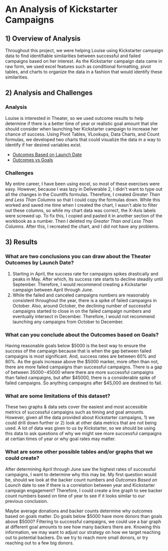 # **An Analysis of Kickstarter Campaigns**
## 1) Overview of Analysis
Throughout this project, we were helping Louise using Kickstarter campaign data to find identifiable similarities between successful and failed campaigns based on her interest. As the Kickstarter campaign data came in raw form, we used excel features such as conditional formatting, pivot tables, and charts to organize the data in a fashion that would identify these similarities. 
## 2) Analysis and Challenges
### Analysis
Louise is interested in Theater, so we used outcome results to help determine if there is a better time of year or realistic goal amount that she should consider when launching her Kickstarter campaign to increase her chance of success. Using Pivot Tables, VLookups, Data Charts, and Count formulas, we developed two charts that could visualize the data in a way to identify if her desired variables exist.  
- [Outcomes Based on Launch Date](Resources/Theater_Outcomes_vs_Launch.png)
- [Outcomes vs Goals](Resources/Outcomes_vs_Goals.png)
### Challenges
My entire career, I have been using excel, so most of these exercises were easy.  However, because I was lazy in Deliverable 2, I didn't want to type out all the changes in the CountIfs formulas. Therefore, I created *Greater Than and Less Than Columns* so that I could copy the formulas down. While this worked and saved me time when I created the chart, I wasn't able to filter out these columns, so while my chart data was correct, the X-Axis labels were screwed up. To fix this, I copied and pasted it in another section of the workbook as a number. Then I deleted my *Greater Than and Less Than Columns*. After this, I recreated the chart, and I did not have any problems. 
## 3) Results
### What are two conclusions you can draw about the Theater Outcomes by Launch Date?
1. Starting in April, the success rate for campaigns spikes drastically and peaks in May. After which, its success rate starts to decline steadily until September. Therefore, I would recommend creating a Kickstarter campaign between April through June. 
2. While the failed and canceled campaigns numbers are reasonably consistent throughout the year, there is a spike of failed campaigns in October. Also, around October, the declining number of successful campaigns started to close in on the failed campaign numbers and eventually intersect in December. Therefore, I would not recommend launching any campaigns from October to December. 
### What can you conclude about the Outcomes based on Goals?
Having reasonable goals below $5000 is the best way to ensure the success of the campaign because that is when the gap between failed campaigns is most significant. And, success rates are between 60% and 80%. As the goals increase above the $5000 marker, more often than not, there are more failed campaigns than successful campaigns. There is a gap of between $35000-$45000 where there are more successful campaigns than failed campaigns, but after $45000, there is a considerable spike of failed campaigns. So anything campaigns after $45,000 are destined to fail. 
### What are some limitations of this dataset?
These two graphs & data sets cover the easiest and most accessible metrics of successful campaigns such as timing and goal amounts. However, given all the data provided about Kickstarter campaigns, 1) we could drill down further or 2) look at other data metrics that are not being used. A lot of data was given to us by Kickstarter, so we should be using this data to ask questions of why we might see more successful campaigns at certian times of year or why goal rates may matter. 
### What are some other possible tables and/or graphs that we could create?
After determining April through June saw the highest rates of successful campaigns, I want to determine why this may be. My first question would be, should we look at the backer count numbers and *Outcomes Based on Launch* date to see if there is a correlation between year and Kickstarter campaign engagement? Therefore, I could create a line graph to see backer count numbers based on time of year to see if it looks similar to our previous conclusion. 

Maybe average donations and backer counts determine why outcomes based on goals matter. Do goals below $5000 have more donors than goals above $5000? Filtering to successful campaigns, we could use a bar graph at different goal amounts to see how many backers there are. Knowing this information, we may want to adjust our strategy on how we target reaching out to potential backers. Do we try to reach more small donors, or try reaching out to a few big donors. 
